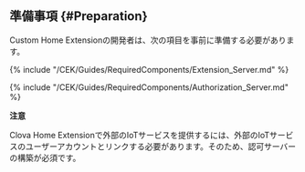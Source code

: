 <!-- tags: ClovaHome -->

## 準備事項 {#Preparation}
Custom Home Extensionの開発者は、次の項目を事前に準備する必要があります。

{% include "/CEK/Guides/RequiredComponents/Extension_Server.md" %}

{% include "/CEK/Guides/RequiredComponents/Authorization_Server.md" %}

<div class="danger">
  <p><strong>注意</strong></p>
  <p>Clova Home Extensionで外部のIoTサービスを提供するには、外部のIoTサービスのユーザーアカウントとリンクする必要があります。そのため、認可サーバーの構築が必須です。</p>
</div>
